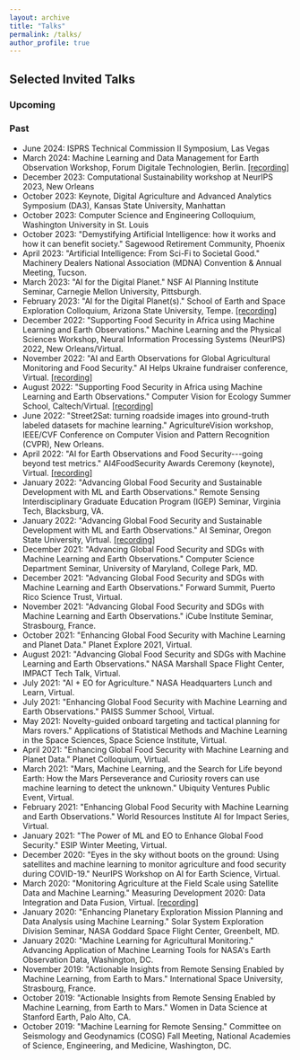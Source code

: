 ```yaml
---
layout: archive
title: "Talks"
permalink: /talks/
author_profile: true
---
```


## Selected Invited Talks

### Upcoming


### Past
- June 2024: ISPRS Technical Commission II Symposium, Las Vegas
- March 2024: Machine Learning and Data Management for Earth Observation Workshop, Forum Digitale Technologien, Berlin. [[recording]](https://www.youtube.com/watch?v=a30faPVu0Z0)
- December 2023: Computational Sustainability workshop at NeurIPS 2023, New Orleans
- October 2023: Keynote, Digital Agriculture and Advanced Analytics Symposium (DA3), Kansas State University, Manhattan
- October 2023: Computer Science and Engineering Colloquium, Washington University in St. Louis
- October 2023: "Demystifying Artificial Intelligence: how it works and how it can benefit society." Sagewood Retirement Community, Phoenix
- April 2023: "Artificial Intelligence: From Sci-Fi to Societal Good." Machinery Dealers National Association (MDNA) Convention & Annual Meeting, Tucson.
- March 2023: "AI for the Digital Planet." NSF AI Planning Institute Seminar, Carnegie Mellon University, Pittsburgh.
- February 2023: "AI for the Digital Planet(s)." School of Earth and Space Exploration Colloquium, Arizona State University, Tempe. [[recording]](https://youtu.be/wGxr8v7nqC8)
- December 2022: "Supporting Food Security in Africa using Machine Learning and Earth Observations." Machine Learning and the Physical Sciences Workshop, Neural Information Processing Systems (NeurIPS) 2022, New Orleans/Virtual.
- November 2022: "AI and Earth Observations for Global Agricultural Monitoring and Food Security." AI Helps Ukraine fundraiser conference, Virtual. [[recording]](https://youtu.be/6e-CcVl32rU)
- August 2022: "Supporting Food Security in Africa using Machine Learning and Earth Observations." Computer Vision for Ecology Summer School, Caltech/Virtual. [[recording]](https://youtu.be/QS0YThiTSsM)
- June 2022: "Street2Sat: turning roadside images into ground-truth labeled datasets for machine learning." AgricultureVision workshop, IEEE/CVF Conference on Computer Vision and Pattern Recognition (CVPR), New Orleans.
- April 2022: "AI for Earth Observations and Food Security---going beyond test metrics." AI4FoodSecurity Awards Ceremony (keynote), Virtual. [[recording]](https://youtu.be/T738ELqeK94)
- January 2022: "Advancing Global Food Security and Sustainable Development with ML and Earth Observations." Remote Sensing Interdisciplinary Graduate Education Program (IGEP) Seminar, Virginia Tech, Blacksburg, VA.
- January 2022: "Advancing Global Food Security and Sustainable Development with ML and Earth Observations." AI Seminar, Oregon State University, Virtual. [[recording]](https://media.oregonstate.edu/media/t/1_10ay8r5j)
- December 2021: "Advancing Global Food Security and SDGs with Machine Learning and Earth Observations." Computer Science Department Seminar, University of Maryland, College Park, MD.
- December 2021: "Advancing Global Food Security and SDGs with Machine Learning and Earth Observations." Forward Summit, Puerto Rico Science Trust, Virtual.
- November 2021: "Advancing Global Food Security and SDGs with Machine Learning and Earth Observations." iCube Institute Seminar, Strasbourg, France.
- October 2021: "Enhancing Global Food Security with Machine Learning and Planet Data." Planet Explore 2021, Virtual.
- August 2021: "Advancing Global Food Security and SDGs with Machine Learning and Earth Observations." NASA Marshall Space Flight Center, IMPACT Tech Talk, Virtual.
- July 2021: "AI + EO for Agriculture." NASA Headquarters Lunch and Learn, Virtual.
- July 2021: "Enhancing Global Food Security with Machine Learning and Earth Observations." PAISS Summer School, Virtual.
- May 2021: Novelty-guided onboard targeting and tactical planning for Mars rovers." Applications of Statistical Methods and Machine Learning in the Space Sciences, Space Science Institute, Virtual.
- April 2021: "Enhancing Global Food Security with Machine Learning and Planet Data." Planet Colloquium, Virtual.
- March 2021: "Mars, Machine Learning, and the Search for Life beyond Earth: How the Mars Perseverance and Curiosity rovers can use machine learning to detect the unknown." Ubiquity Ventures Public Event, Virtual.
- February 2021: "Enhancing Global Food Security with Machine Learning and Earth Observations." World Resources Institute AI for Impact Series, Virtual.
- January 2021: "The Power of ML and EO to Enhance Global Food Security." ESIP Winter Meeting, Virtual.
- December 2020: "Eyes in the sky without boots on the ground: Using satellites and machine learning to monitor agriculture and food security during COVID-19." NeurIPS Workshop on AI for Earth Science, Virtual.
- March 2020: "Monitoring Agriculture at the Field Scale using Satellite Data and Machine Learning." Measuring Development 2020: Data Integration and Data Fusion, Virtual. [[recording]](https://youtu.be/HyxP-c3Jv14)
- January 2020: "Enhancing Planetary Exploration Mission Planning and Data Analysis using Machine Learning." Solar System Exploration Division Seminar, NASA Goddard Space Flight Center, Greenbelt, MD.
- January 2020: "Machine Learning for Agricultural Monitoring." Advancing Application of Machine Learning Tools for NASA's Earth Observation Data, Washington, DC.
- November 2019: "Actionable Insights from Remote Sensing Enabled by Machine Learning, from Earth to Mars." International Space University, Strasbourg, France.
- October 2019: "Actionable Insights from Remote Sensing Enabled by Machine Learning, from Earth to Mars." Women in Data Science at Stanford Earth, Palo Alto, CA.
- October 2019: "Machine Learning for Remote Sensing." Committee on Seismology and Geodynamics (COSG) Fall Meeting, National Academies of Science, Engineering, and Medicine, Washington, DC.
